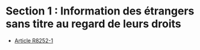 # Section 1 : Information des étrangers sans titre au regard de leurs droits

* [Article R8252-1](./LEGIARTI000024883760.md)
